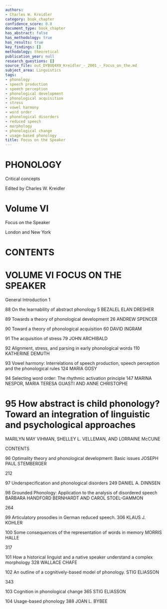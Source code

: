 ```yaml
---
authors:
- Charles W. Kreidler
category: book_chapter
confidence_score: 0.8
document_type: book_chapter
has_abstract: false
has_methodology: true
has_results: true
key_findings: []
methodology: theoretical
publication_year: null
research_questions: []
source_file: out_DYBUQ4X9_Kreidler_-_2001_-_Focus_on_the.md
subject_area: Linguistics
tags:
- phonology
- speech production
- speech perception
- phonological development
- phonological acquisition
- stress
- vowel harmony
- word order
- phonological disorders
- reduced speech
- morphology
- phonological change
- usage-based phonology
title: Focus on the Speaker
---
```


# PHONOLOGY

Critical concepts

Edited by Charles W. Kreidler

# Volume VI

Focus on the Speaker

London and New York

# CONTENTS

# VOLUME VI FOCUS ON THE SPEAKER

General Introduction 1

88 On the learnability of abstract phonology 5 BEZALEL ELAN DRESHER

89  Towards a theory of phonological development 26 ANDREW SPENCER

90 Toward a theory of phonological acquisition 60 DAVID INGRAM

91 The acquisition of stress 79 JOHN ARCHIBALD

92 Alignment, stress, and parsing in early phonological words 110 KATHERINE DEMUTH

93 Vowel harmony: Interrelations of speech production, speech perception and the phonological rules 124 MARIA GOSY

94  Selecting word order: The rhythmic activation principle 147 MARINA NESPOR, MARIA TERESA GUASTI AND ANNE CHRISTOPHE

# 95 How abstract is child phonology? Toward an integration of linguistic and psychological approaches

MARILYN MAY VIHMAN, SHELLEY L. VELLEMAN, AND LORRAINE McCUNE

CONTENTS

96 Optimality theory and phonological development: Basic issues JOSEPH PAUL STEMBERGER

212

97 Underspecification and phonological disorders 249 DANIEL A. DINNSEN

98 Grounded Phonology: Application to the analysis of disordered speech BARBARA HANDFORD BERNHARDT AND CAROL STOEL-GAMMON

264

99 Articulatory prosodies in German reduced speech. 306 KLAUS J. KOHLER

100 Some consequences of the representation of words in memory MORRIS HALLE

317

101 How a historical linguist and a native speaker understand a complex morphology 328 WALLACE CHAFE

102 An outline of a cognitively-based model of phonology. STIG ELIASSON

343

103 Cognition in phonological change 365 STIG ELIASSON

104 Usage-based phonology 388 JOAN L. BYBEE